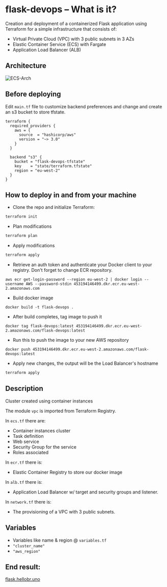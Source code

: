 # flask-devops – What is it?

Creation and deployment of a containerized Flask application using Terraform for a simple infrastructure that consists of:

- Virtual Private Cloud (VPC) with 3 public subnets in 3 AZs
- Elastic Container Service (ECS) with Fargate
- Application Load Balancer (ALB)

## Architecture 

![ECS-Arch](https://user-images.githubusercontent.com/96356161/150504361-e78652a8-84b4-49ca-b781-f7a2ef5c6b05.png)

## Before deploying

Edit `main.tf` file to customize backend preferences and change and create an s3 bucket to store tfstate.

```hcl
terraform {
  required_providers {
    aws = {
      source  = "hashicorp/aws"
      version = "~> 3.0"
    }
  }

  backend "s3" {
    bucket = "flask-devops-tfstate"
    key    = "state/terraform.tfstate"
    region = "eu-west-2"
  }
}
```

## How to deploy in and from your machine

* Clone the repo and initialize Terraform:

```bash
terraform init
```

* Plan modifications

```bash
terraform plan
```

* Apply modifications

```bash
terraform apply
```

* Retrieve an auth token and authenticate your Docker client to your registry. Don't forget to change ECR repository.

```
aws ecr get-login-password --region eu-west-2 | docker login --username AWS --password-stdin 453194146499.dkr.ecr.eu-west-2.amazonaws.com
```

* Build docker image

```
docker build -t flask-devops .
```

* After build completes, tag image to push it

```
docker tag flask-devops:latest 453194146499.dkr.ecr.eu-west-2.amazonaws.com/flask-devops:latest
```

* Run this to push the image to your new AWS repository

```
docker push 453194146499.dkr.ecr.eu-west-2.amazonaws.com/flask-devops:latest
```

* Apply new changes, the output will be the Load Balancer's hostname

```bash
terraform apply
```


## Description

Cluster created using container instances

The module `vpc` is imported from Terraform Registry.

In `ecs.tf` there are:
  - Container instances cluster
  - Task definition 
  - Web service
  - Security Group for the service
  - Roles associated

In `ecr.tf` there is:
  - Elastic Container Registry to store our docker image

In `alb.tf` there is:
  - Application Load Balancer w/ target and security groups and listener. 

In `network.tf` there is:
  - The provisioning of a VPC with 3 public subnets. 

## Variables
  - Variables like name & region @ `variables.tf` 
  - `"cluster_name"`
  - `"aws_region"`

## End result:

[flask.hellobr.uno](flask.hellobr.uno)

